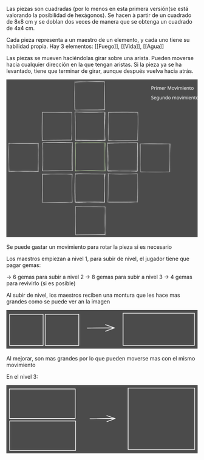 
Las piezas son cuadradas (por lo menos en esta primera versión(se está valorando la posibilidad de hexágonos). Se hacen à partir de un cuadrado de 8x8 cm y se doblan dos veces de manera que se obtenga un cuadrado de 4x4 cm.

Cada pieza representa a un maestro de un elemento, y cada uno tiene su habilidad propia. 
Hay 3 elementos: [[Fuego]], [[Vida]], [[Agua]]

Las piezas se mueven haciéndolas girar sobre una arista.
Pueden moverse hacia cualquier dirección en la que tengan aristas.
Si la pieza ya se ha levantado, tiene que terminar de girar, aunque después vuelva hacia atrás.

![Tablero](tablero.excalidraw.svg)


Se puede gastar un movimiento para rotar la pieza si es necesario

Los maestros empiezan a nivel 1, para subir de nivel, el jugador tiene que pagar gemas:

 -> 6 gemas para subir a nivel 2
 -> 8 gemas para subir a nivel 3
 -> 4 gemas para revivirlo (si es posible)

Al subir de nivel, los maestros reciben una montura que les hace mas grandes como se puede ver an la imagen

![Mejora de un maestro de nivel 1 a nivel 2](MejoraMaestro2.excalidraw.svg)

Al mejorar, son mas grandes por lo que pueden moverse mas con el mismo movimiento

En el nivel 3:

![Mejora de nivel 2 a nivel 3](MejoraMaestro3.excalidraw.svg)
